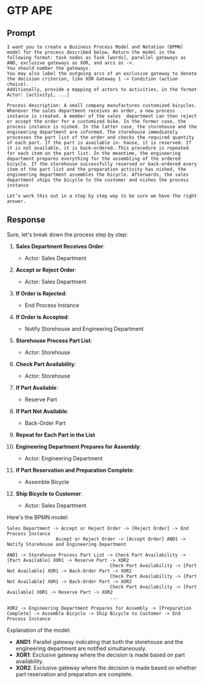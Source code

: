 # GTP APE

## Prompt 

    I want you to create a Business Process Model and Notation (BPMN) model for the process described below. Return the model in the following format: task nodes as Task [words], parallel gateways as AND, exclusive gateways as XOR, and arcs as ->.
    You should number the gateways. 
    You may also label the outgoing arcs of an exclusive gateway to denote the decision criterion, like XOR Gateway 1 -> Condition (action choice). 
    Additionally, provide a mapping of actors to activities, in the format Actor: [activity1, ...]

    Process description: A small company manufactures customized bicycles. Whenever the sales department receives an order, a new process instance is created. A member of the sales  department can then reject or accept the order for a customized bike. In the former case, the process instance is nished. In the latter case, the storehouse and the engineering department are informed. The storehouse immediately processes the part list of the order and checks the required quantity of each part. If the part is available in- hause, it is reserved. If it is not available, it is back-ordered. This procedure is repeated for each item on the part list. In the meantime, the engineering department prepares everything for the assembling of the ordered bicycle. If the storehouse successfully reserved or back-ordered every item of the part list and the preparation activity has nished, the engineering department assembles the bicycle. Afterwards, the sales department ships the bicycle to the customer and nishes the process instance

    Let’s work this out in a step by step way to be sure we have the right answer.

## Response
Sure, let's break down the process step by step:

1. **Sales Department Receives Order**: 
   - Actor: Sales Department

2. **Accept or Reject Order**:
   - Actor: Sales Department

3. **If Order is Rejected**:
   - End Process Instance

4. **If Order is Accepted**:
   - Notify Storehouse and Engineering Department

5. **Storehouse Process Part List**:
   - Actor: Storehouse

6. **Check Part Availability**:
   - Actor: Storehouse

7. **If Part Available**:
   - Reserve Part

8. **If Part Not Available**:
   - Back-Order Part

9. **Repeat for Each Part in the List**

10. **Engineering Department Prepares for Assembly**:
    - Actor: Engineering Department

11. **If Part Reservation and Preparation Complete**:
    - Assemble Bicycle

12. **Ship Bicycle to Customer**:
    - Actor: Sales Department

Here's the BPMN model:

```
Sales Department -> Accept or Reject Order -> [Reject Order] -> End Process Instance
                  Accept or Reject Order -> [Accept Order] AND1 -> Notify Storehouse and Engineering Department
                  
AND1 -> Storehouse Process Part List -> Check Part Availability -> [Part Available] XOR1 -> Reserve Part -> XOR2
                                      Check Part Availability -> [Part Not Available] XOR1 -> Back-Order Part -> XOR2
                                      Check Part Availability -> [Part Not Available] XOR1 -> Back-Order Part -> XOR2
                                      Check Part Availability -> [Part Available] XOR1 -> Reserve Part -> XOR2
                                      ...

XOR2 -> Engineering Department Prepares for Assembly -> [Preparation Complete] -> Assemble Bicycle -> Ship Bicycle to Customer -> End Process Instance
```

Explanation of the model:

- **AND1**: Parallel gateway indicating that both the storehouse and the engineering department are notified simultaneously.
- **XOR1**: Exclusive gateway where the decision is made based on part availability.
- **XOR2**: Exclusive gateway where the decision is made based on whether part reservation and preparation are complete.